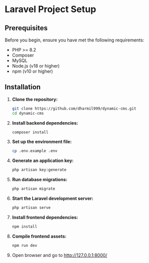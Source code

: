 # Laravel Project Setup

## Prerequisites

Before you begin, ensure you have met the following requirements:
- PHP >= 8.2
- Composer
- MySQL
- Node.js (v18 or higher)
- npm (v10 or higher)

## Installation

1. **Clone the repository:**
    ```bash
    git clone https://github.com/dharmil999/dynamic-cms.git
    cd dynamic-cms
    ```

2. **Install backend dependencies:**
    ```bash
    composer install
    ```

3. **Set up the environment file:**
    ```bash
    cp .env.example .env
    ```

4. **Generate an application key:**
    ```bash
    php artisan key:generate
    ```

5. **Run database migrations:**
    ```bash
    php artisan migrate
    ```
6. **Start the Laravel development server:**
    ```bash
    php artisan serve
    ```
7. **Install frontend dependencies:**
    ```bash
    npm install
    ```
8. **Compile frontend assets:**
   ```bash
   npm run dev
   ```
9. Open browser and go to http://127.0.0.1:8000/